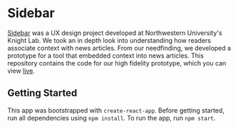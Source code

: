 # Sidebar
[Sidebar](https://studio.knightlab.com/projects/sidebar/) was a UX design project developed at Northwestern University's Knight Lab. We took an in depth look into understanding how readers associate context with news articles. From our needfinding, we developed a prototype for a tool that embedded context into news articles. This repository contains the code for our high fidelity prototype, which you can view [live](https://sidebar-kl.herokuapp.com).

## Getting Started
This app was bootstrapped with `create-react-app`. Before getting started, run all dependencies using `npm install`. To run the app, run `npm start`.

